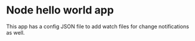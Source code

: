 # Node hello world app
This app has a config JSON file to add watch files for change notifications as well.
